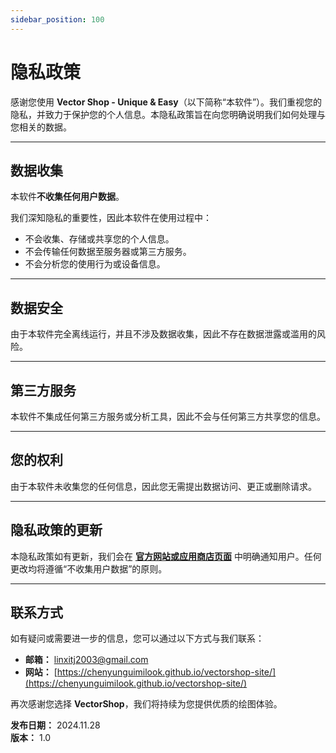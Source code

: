 ```yaml
---
sidebar_position: 100
---
```


# 隐私政策

感谢您使用 **Vector Shop - Unique & Easy**（以下简称“本软件”）。我们重视您的隐私，并致力于保护您的个人信息。本隐私政策旨在向您明确说明我们如何处理与您相关的数据。

---

## 数据收集

本软件**不收集任何用户数据**。

我们深知隐私的重要性，因此本软件在使用过程中：

- 不会收集、存储或共享您的个人信息。
- 不会传输任何数据至服务器或第三方服务。
- 不会分析您的使用行为或设备信息。

---

## 数据安全

由于本软件完全离线运行，并且不涉及数据收集，因此不存在数据泄露或滥用的风险。

---

## 第三方服务

本软件不集成任何第三方服务或分析工具，因此不会与任何第三方共享您的信息。

---

## 您的权利

由于本软件未收集您的任何信息，因此您无需提出数据访问、更正或删除请求。

---

## 隐私政策的更新

本隐私政策如有更新，我们会在 **[官方网站或应用商店页面](https://chenyunguimilook.github.io/vectorshop-site/)** 中明确通知用户。任何更改均将遵循“不收集用户数据”的原则。

---

## 联系方式

如有疑问或需要进一步的信息，您可以通过以下方式与我们联系：

- **邮箱：** linxitj2003@gmail.com  
- **网站：** [https://chenyunguimilook.github.io/vectorshop-site/](https://chenyunguimilook.github.io/vectorshop-site/)

再次感谢您选择 **VectorShop**，我们将持续为您提供优质的绘图体验。

**发布日期：** 2024.11.28  
**版本：** 1.0